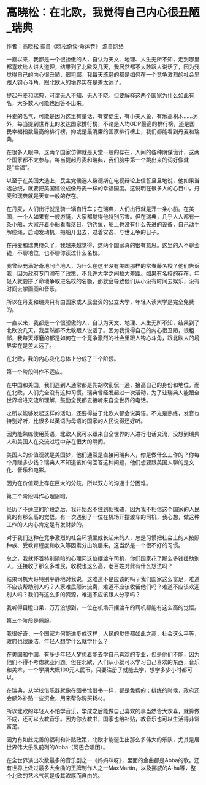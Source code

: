 # 高晓松：在北欧，我觉得自己内心很丑陋_瑞典

作者：高晓松 摘自《晓松奇谈·命运卷》 源自网络

一直以来，我都是一个很骄傲的人，自认为天文、地理、人生无所不知，走到哪里都喜欢给人讲大道理，结果到了北欧没几天，我居然都不太敢跟人说话了，因为我觉得自己的内心很丑陋，很粗鄙，我每天琢磨的都是如何在一个竞争激烈的社会里跟人钩心斗角，跟北欧人的境界实在是差太远了。

提起丹麦和瑞典，可谓无人不知、无人不晓。但要解释这两个国家为什么如此有名，大多数人可能也回答不出来。

丹麦的名气，可能是因为这里有童话，有安徒生，有小美人鱼，有乐高积木……另外，每当提到世界上的发达国家排行榜，不论是人均GDP最高的排行榜，还是国民幸福指数最高的排行榜，抑或是最清廉的国家排行榜上，我们都能看到丹麦和瑞典。

在很多人眼中，这两个国家仿佛就是天堂一般的存在，人间的各种阴谋诡计，这两个国家都不太参与。每当提起丹麦和瑞典，我们脑中第一个跳出来的词好像就是“幸福”。

以至于在美国大选上，民主党候选人桑德斯在电视辩论上信誓旦旦地说，他如果当选总统，就要把美国建设成像丹麦一样的幸福国度。这说明在很多人的心目中，丹麦和瑞典就是天堂一般的存在。

在丹麦，人们出行就是骑一辆自行车；在瑞典，人们出行就是开一条小船。在美国，一个人如果有一艘游艇，大家都觉得他特别厉害。但在瑞典，几乎人人都有一条小船，大家开着小船看看落日，钓钓鱼，船上也没有什么先进的设备，自己动手解缆绳，启动发动机，把船开出去，过着安逸、与世无争的日子。

在丹麦和瑞典待久了，我越来越觉得，这两个国家真的很有意思。这里的人不聊金钱，不聊地位，也不聊你读过什么名校。

我曾经充满好奇地问当地人，为什么在这里没有美国那样的常春藤名校？他们告诉我，因为政府专门颁布了政策，不允许大学之间拉大差距。如果有名校的存在，年轻人就要拼了命地争取进名校的名额，那就会导致他们从小没有时间去娱乐，没有时间去学画画和音乐。

所以在丹麦和瑞典只有由国家或人民出资的公立大学，年轻人读大学是完全免费的。

一直以来，我都是一个很骄傲的人，自认为天文、地理、人生无所不知，结果到了北欧没几天，我居然都不太敢跟人说话了。因为我觉得自己的内心很丑陋，很粗鄙，我每天琢磨的都是如何在一个竞争激烈的社会里跟人钩心斗角，跟北欧人的境界实在是差太远了。

在北欧，我的内心变化总体上分成了三个阶段。

第一个阶段叫作不适应。

在中国和美国，我们遇到人通常都是先胡吹乱侃一通，抬高自己的身份和地位，而在北欧，人们完全没有这种习惯。瑞典曾经发起过一次活动，为了让瑞典人能跟全世界增进交流和理解，鼓励全民都去接听来自全世界的电话。

之所以能够发起这样的活动，还要得益于北欧人都会说英语。不光是熟练，发音也特别好听，比很多以英语为母语的国家的人民说得还好听。

因为能熟练使用英语，北欧人民可以跟来自全世界的人进行电话交流，没想到瑞典人和美国人在交流过程中存在很大的隔阂。

美国人的价值观就是美国梦，他们通常是直接问瑞典人，你是做什么工作的？你每个月赚多少钱？瑞典人不知道该如何回答这种问题，他们想要跟美国人聊的是文化、音乐和电影。

因为在价值观上存在巨大的分歧，所以双方的沟通十分困难。

第二个阶段叫作心理阴暗。

经历了不适应的阶段之后，我开始忍不住到处找碴，因为我不相信这个国家的人民真的有那么高的觉悟。有一次遇到了一位在机场开摆渡车的司机，我心想，做这种工作的人内心肯定是有发财梦的。

对于我们这种在竞争激烈的社会环境里成长起来的人，总是习惯把社会上的人按照种族、受教育程度和收入等因素分出阶层来，这当然是一个很不好的习惯。

总之，我就怀着特别阴暗的心理问这位摆渡车司机，你们国家花了那么多钱援助别人，还接收了那么多难民，收税也这么高，老百姓对此有什么想法吗？

结果司机大哥特别平静地对我说，这难道不是应该的吗？我们国家这么富足，难道不应该帮助别人吗？人家难民颠沛流离，难道不应该收留他们吗？难道不应该欢迎别人吗？我们有这么多的资源，难道不应该跟人分享吗？

我听得目瞪口呆，万万没想到，一位在机场开摆渡车的司机都能有这么高的觉悟。

第三个阶段是佩服。

我很好奇，一个国家为何能进步成这样，人民的觉悟都如此之高，社会这么平等，政府也很廉洁，年轻人想学什么就学什么？

在美国和中国，有多少年轻人梦想着能去学自己喜欢的专业，但是他们不能，因为他们不得不考虑就业问题。但在北欧，人们从小就可以学习自己喜欢的东西，音乐和美术，一个学期大概100元人民币，只要注册了就能去学，想学多少小时都可以。

在瑞典，从学校借乐器就像在图书馆借书一样，都是免费的；排练的时候，政府还会额外补贴一些资金，用来帮你购买耗材。

所以北欧的年轻人不怕学音乐，学成之后能做自己喜欢的事当然皆大欢喜，就算做不成，还可以去教音乐。因为你去教书，国家也给补贴，教音乐也可以生活得非常富足。

因为有如此完善的福利和补贴政策，北欧才能诞生出那么多伟大的乐队，尤其是居世界伟大乐队前列的Abba（阿巴合唱团）。

在全世界演出次数最多的音乐剧之一《妈妈咪呀》，里面的金曲都是Abba的歌。还有世界上做过最多大金曲的王牌制作人之一MaxMartin，以及挪威的A-ha等，整个北欧的艺术气氛是极其浓厚而自由的。